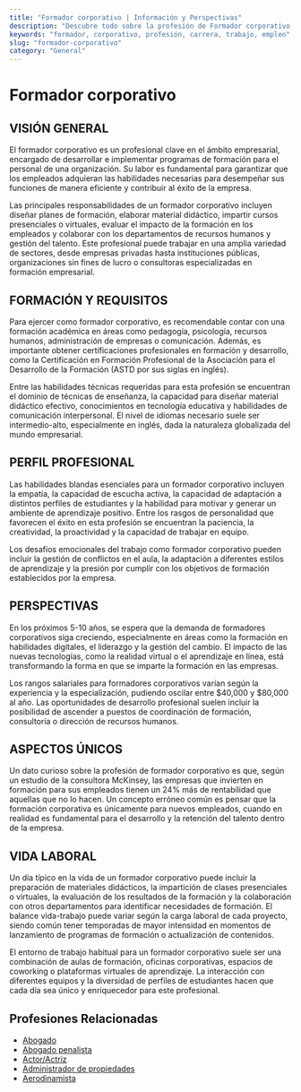 ```yaml
---
title: "Formador corporativo | Información y Perspectivas"
description: "Descubre todo sobre la profesión de Formador corporativo, incluyendo responsabilidades, requisitos y oportunidades."
keywords: "formador, corporativo, profesión, carrera, trabajo, empleo"
slug: "formador-corporativo"
category: "General"
---
```


# Formador corporativo

## VISIÓN GENERAL

El formador corporativo es un profesional clave en el ámbito empresarial, encargado de desarrollar e implementar programas de formación para el personal de una organización. Su labor es fundamental para garantizar que los empleados adquieran las habilidades necesarias para desempeñar sus funciones de manera eficiente y contribuir al éxito de la empresa. 

Las principales responsabilidades de un formador corporativo incluyen diseñar planes de formación, elaborar material didáctico, impartir cursos presenciales o virtuales, evaluar el impacto de la formación en los empleados y colaborar con los departamentos de recursos humanos y gestión del talento. Este profesional puede trabajar en una amplia variedad de sectores, desde empresas privadas hasta instituciones públicas, organizaciones sin fines de lucro o consultoras especializadas en formación empresarial.

## FORMACIÓN Y REQUISITOS

Para ejercer como formador corporativo, es recomendable contar con una formación académica en áreas como pedagogía, psicología, recursos humanos, administración de empresas o comunicación. Además, es importante obtener certificaciones profesionales en formación y desarrollo, como la Certificación en Formación Profesional de la Asociación para el Desarrollo de la Formación (ASTD por sus siglas en inglés).

Entre las habilidades técnicas requeridas para esta profesión se encuentran el dominio de técnicas de enseñanza, la capacidad para diseñar material didáctico efectivo, conocimientos en tecnología educativa y habilidades de comunicación interpersonal. El nivel de idiomas necesario suele ser intermedio-alto, especialmente en inglés, dada la naturaleza globalizada del mundo empresarial.

## PERFIL PROFESIONAL

Las habilidades blandas esenciales para un formador corporativo incluyen la empatía, la capacidad de escucha activa, la capacidad de adaptación a distintos perfiles de estudiantes y la habilidad para motivar y generar un ambiente de aprendizaje positivo. Entre los rasgos de personalidad que favorecen el éxito en esta profesión se encuentran la paciencia, la creatividad, la proactividad y la capacidad de trabajar en equipo.

Los desafíos emocionales del trabajo como formador corporativo pueden incluir la gestión de conflictos en el aula, la adaptación a diferentes estilos de aprendizaje y la presión por cumplir con los objetivos de formación establecidos por la empresa.

## PERSPECTIVAS

En los próximos 5-10 años, se espera que la demanda de formadores corporativos siga creciendo, especialmente en áreas como la formación en habilidades digitales, el liderazgo y la gestión del cambio. El impacto de las nuevas tecnologías, como la realidad virtual o el aprendizaje en línea, está transformando la forma en que se imparte la formación en las empresas.

Los rangos salariales para formadores corporativos varían según la experiencia y la especialización, pudiendo oscilar entre $40,000 y $80,000 al año. Las oportunidades de desarrollo profesional suelen incluir la posibilidad de ascender a puestos de coordinación de formación, consultoría o dirección de recursos humanos.

## ASPECTOS ÚNICOS

Un dato curioso sobre la profesión de formador corporativo es que, según un estudio de la consultora McKinsey, las empresas que invierten en formación para sus empleados tienen un 24% más de rentabilidad que aquellas que no lo hacen. Un concepto erróneo común es pensar que la formación corporativa es únicamente para nuevos empleados, cuando en realidad es fundamental para el desarrollo y la retención del talento dentro de la empresa.

## VIDA LABORAL

Un día típico en la vida de un formador corporativo puede incluir la preparación de materiales didácticos, la impartición de clases presenciales o virtuales, la evaluación de los resultados de la formación y la colaboración con otros departamentos para identificar necesidades de formación. El balance vida-trabajo puede variar según la carga laboral de cada proyecto, siendo común tener temporadas de mayor intensidad en momentos de lanzamiento de programas de formación o actualización de contenidos.

El entorno de trabajo habitual para un formador corporativo suele ser una combinación de aulas de formación, oficinas corporativas, espacios de coworking o plataformas virtuales de aprendizaje. La interacción con diferentes equipos y la diversidad de perfiles de estudiantes hacen que cada día sea único y enriquecedor para este profesional.
## Profesiones Relacionadas

- [Abogado](/profesiones/abogado/)
- [Abogado penalista](/profesiones/abogado-penalista/)
- [Actor/Actriz](/profesiones/actor-actriz/)
- [Administrador de propiedades](/profesiones/administrador-de-propiedades/)
- [Aerodinamista](/profesiones/aerodinamista/)

